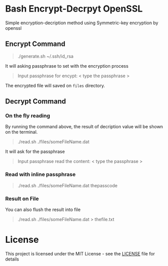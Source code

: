 # Bash Encrypt-Decrpyt OpenSSL

Simple encryption-decription method using Symmetric-key encryption by openssl

## Encrypt Command

> ./generate.sh ~/.ssh/id_rsa

It will asking passphrase to set with the encryption process

> Input passphrase for encypt: < type the passphrase >

The encrypted file will saved on `files` directory.

## Decrypt Command

### On the fly reading

By running the command above, the result of decription value will be shown on the terminal.

> ./read.sh ./files/someFileName.dat

It will ask for the passphrase

> Input passphrase read the content: < type the passphrase >

### Read with inline passphrase

> ./read.sh ./files/someFileName.dat thepasscode

### Result on File

You can also flush the result into file

> ./read.sh ./files/someFileName.dat > thefile.txt

# License
This project is licensed under the MIT License - see the [LICENSE](LICENSE) file for details
